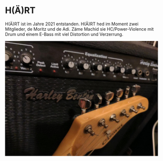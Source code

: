 # H(Ä)RT

H(Ä)RT ist im Jahre 2021 entstanden.
H(Ä)RT hed im Moment zwei Mitglieder, de Moritz und de Adi.
Zäme Machid sie HC/Power-Violence mit Drum und einem E-Bass mit viel Distortion und Verzerrung.

<!-- Inhaltlich behandlet H(Ä)RT verschidenie Theme. -->

![Bass Amp & Guitar](/images/guitar_bass_amp.jpg)

